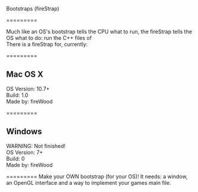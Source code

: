 Bootstraps (fireStrap)

=========

Much like an OS's bootstrap tells the CPU what to run, the fireStrap tells the OS what to do:  run the C++ files of<br>
There is a fireStrap for, currently: <br>

=========
## Mac OS X ##
OS Version: 10.7+ <br>
Build: 1.0 <br>
Made by: fireWood <br>

=========
## Windows ##
WARNING: Not finished! <br>
OS Version: 7+ <br>
Build: 0 <br>
Made by: fireWood <br>

=========
Make your OWN bootstrap (for your OS)!  It needs: a window, an OpenGL interface and a way to implement your games 
main file.


